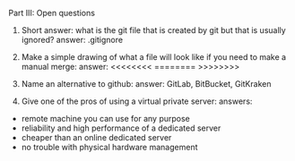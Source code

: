 Part III: Open questions

1. Short answer: what is the git file that is created by git but that is usually ignored? 
answer: .gitignore

2. Make a simple drawing of what a file will look like if you need to
make a manual merge:
answer: <<<<<<<<
        ========
        >>>>>>>>

3. Name an alternative to github: 
answer: GitLab, BitBucket, GitKraken

4. Give one of the pros of using a virtual private server:
answers: 
-  remote machine you can use for any purpose
- reliability and high performance of a dedicated server
- cheaper than an online dedicated server
- no trouble with physical hardware management



